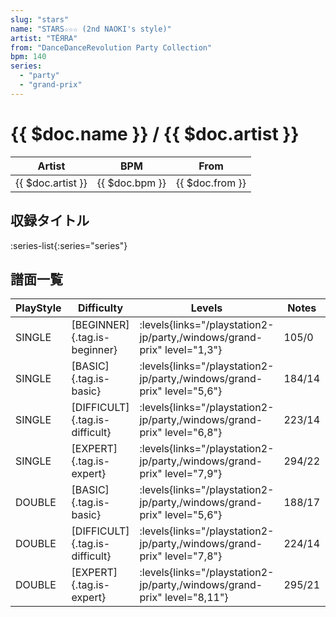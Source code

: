 ```yaml
---
slug: "stars"
name: "STARS☆☆☆ (2nd NAOKI's style)"
artist: "TËЯRA"
from: "DanceDanceRevolution Party Collection"
bpm: 140
series:
  - "party"
  - "grand-prix"
---
```


# {{ $doc.name }} / {{ $doc.artist }}

|Artist|BPM|From|
|------|---|----|
|{{ $doc.artist }}|{{ $doc.bpm }}|{{ $doc.from }}|

## 収録タイトル

:series-list{:series="series"}

## 譜面一覧

|PlayStyle|Difficulty|Levels|Notes|Movie|
|---------|----------|------|-----|-----|
|SINGLE|[BEGINNER]{.tag.is-beginner}| :levels{links="/playstation2-jp/party,/windows/grand-prix" level="1,3"}|105/0||
|SINGLE|[BASIC]{.tag.is-basic}| :levels{links="/playstation2-jp/party,/windows/grand-prix" level="5,6"}|184/14||
|SINGLE|[DIFFICULT]{.tag.is-difficult}| :levels{links="/playstation2-jp/party,/windows/grand-prix" level="6,8"}|223/14||
|SINGLE|[EXPERT]{.tag.is-expert}| :levels{links="/playstation2-jp/party,/windows/grand-prix" level="7,9"}|294/22||
|DOUBLE|[BASIC]{.tag.is-basic}| :levels{links="/playstation2-jp/party,/windows/grand-prix" level="5,6"}|188/17||
|DOUBLE|[DIFFICULT]{.tag.is-difficult}| :levels{links="/playstation2-jp/party,/windows/grand-prix" level="7,8"}|224/14||
|DOUBLE|[EXPERT]{.tag.is-expert}| :levels{links="/playstation2-jp/party,/windows/grand-prix" level="8,11"}|295/21||
